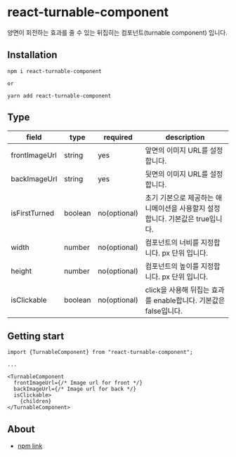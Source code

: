 # react-turnable-component

양면이 회전하는 효과를 줄 수 있는 뒤집히는 컴포넌트(turnable component) 입니다.

## Installation

```
npm i react-turnable-component

or

yarn add react-turnable-component
```

## Type

| field         | type    | required     | description                                                                   |
| ------------- | ------- | ------------ | ----------------------------------------------------------------------------- |
| frontImageUrl | string  | yes          | 앞면의 이미지 URL를 설정합니다.                                               |
| backImageUrl  | string  | yes          | 뒷면의 이미지 URL를 설정합니다.                                               |
| isFirstTurned | boolean | no(optional) | 초기 기본으로 제공하는 애니메이션을 사용할지 설정합니다. 기본값은 true입니다. |
| width         | number  | no(optional) | 컴포넌트의 너비를 지정합니다. px 단위 입니다.                                 |
| height        | number  | no(optional) | 컴포넌트의 높이를 지정합니다. px 단위 입니다.                                 |
| isClickable   | boolean | no(optional) | click을 사용해 뒤집는 효과를 enable합니다. 기본값은 false입니다.              |

## Getting start

```tsx
import {TurnableComponent} from "react-turnable-component";

...

<TurnableComponent
  frontImageUrl={/* Image url for front */}
  backImageUrl={/* Image url for back */}
  isClickable>
    {children}
</TurnableComponent>
```

## About

- [npm link](https://www.npmjs.com/package/react-turnable-component?activeTab=readme)
